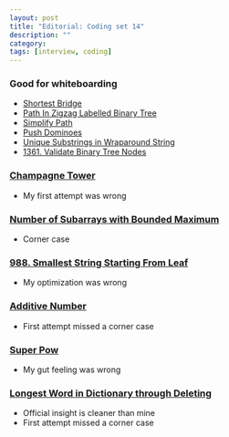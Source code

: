 ```yaml
---
layout: post
title: "Editorial: Coding set 14" 
description: ""
category: 
tags: [interview, coding]
---
```


### Good for whiteboarding
* [Shortest Bridge](https://leetcode.com/submissions/detail/390460329/)
* [Path In Zigzag Labelled Binary Tree](https://leetcode.com/submissions/detail/390551786/)
* [Simplify Path](https://leetcode.com/submissions/detail/394910972/)
* [Push Dominoes](https://leetcode.com/submissions/detail/396854078/)
* [Unique Substrings in Wraparound String](https://leetcode.com/submissions/detail/396867579/)
* [1361. Validate Binary Tree Nodes](https://leetcode.com/submissions/detail/405403964/)

### [Champagne Tower](https://leetcode.com/submissions/detail/390164064/)
* My first attempt was wrong

### [Number of Subarrays with Bounded Maximum](https://leetcode.com/submissions/detail/390290613/)
* Corner case

### [988. Smallest String Starting From Leaf](https://leetcode.com/submissions/detail/390506651/)
* My optimization was wrong

### [Additive Number](https://leetcode.com/submissions/detail/390807206/)
* First attempt missed a corner case

### [Super Pow](https://leetcode.com/submissions/detail/395174245/)
* My gut feeling was wrong

### [Longest Word in Dictionary through Deleting](https://leetcode.com/submissions/detail/395435344/)
* Official insight is cleaner than mine
* First attempt missed a corner case
